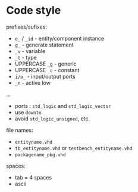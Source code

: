 # Code style

prefixes/sufixes:

- `e_` / `_id` - entity/component instance
- `g_` - generate statement
- `_v` - variable
- `_t` - type
- UPPERCASE `_g` - generic
- UPPERCASE `_c` - constant
- `i/o_` - input/output ports
- `_n` - active low

...

- ports : `std_logic` and `std_logic_vector`
- use `downto`
- avoid `std_logic_unsigned`, etc.

file names:

- `entityname.vhd`
- `tb_entityname.vhd` or `testbench_entityname.vhd`
- `packagename_pkg.vhd`

spaces:

- tab = 4 spaces
- ascii
